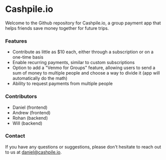 # Cashpile.io

Welcome to the Github repository for Cashpile.io, a group payment app that helps friends save money together for future trips.

### Features

* Contribute as little as $10 each, either through a subscription or on a one-time basis
* Enable recurring payments, similar to custom subscriptions
* Option to add a "Venmo for Groups" feature, allowing users to send a sum of money to multiple people and choose a way to divide it (app will automatically do the math)
* Ability to request payments from multiple people

### Contributors

* Daniel (frontend)
* Andrew (frontend)
* Rohan (backend)
* Will (backend)

### Contact

If you have any questions or suggestions, please don't hesitate to reach out to us at daniel@cashpile.io.
